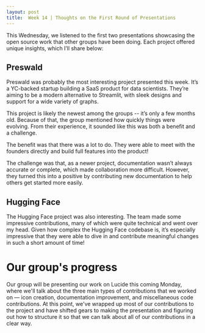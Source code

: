 ```yaml
---
layout: post
title:  Week 14 | Thoughts on the First Round of Presentations
---
```


This Wednesday, we listened to the first two presentations showcasing the open source work that other groups have been doing. Each project offered unique insights, which I’ll share below:

<!--more-->

## Preswald

Preswald was probably the most interesting project presented this week. It’s a YC-backed startup building a SaaS product for data scientists. They’re aiming to be a modern alternative to Streamlit, with sleek designs and support for a wide variety of graphs.

This project is likely the newest among the groups -- it’s only a few months old. Because of that, the group mentioned how quickly things were evolving. From their experience, it sounded like this was both a benefit and a challenge.

The benefit was that there was a lot to do. They were able to meet with the founders directly and build full features into the product!

The challenge was that, as a newer project, documentation wasn’t always accurate or complete, which made collaboration more difficult. However, they turned this into a positive by contributing new documentation to help others get started more easily.

## Hugging Face

The Hugging Face project was also interesting. The team made some impressive contributions, many of which were quite technical and went over my head. Given how complex the Hugging Face codebase is, it’s especially impressive that they were able to dive in and contribute meaningful changes in such a short amount of time!


# Our group's progress

Our group will be presenting our work on Lucide this coming Monday, where we'll talk about the three main types of contributions that we worked on — icon creation, documentation improvement, and miscellaneous code contributions. At this point, we've wrapped up most of our contributions to the project and have shifted gears to making the presentation and figuring out how to structure it so that we can talk about all of our contributions in a clear way.